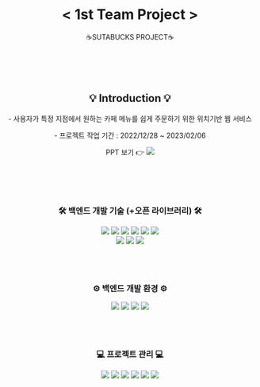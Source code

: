 <div align=center>
  <h1>< 1st Team Project ></h1>
  ☕SUTABUCKS PROJECT☕
</div>
<br>
<br>
<br>
<br>
<div align=center>
	<h2> 💡 Introduction 💡</h2> 
 	<p>- 사용자가 특정 지점에서 원하는 카페 메뉴를 쉽게 주문하기 위한 위치기반 웹 서비스</p>
  <p>- 프로젝트 작업 기간 : 2022/12/28 ~ 2023/02/06</p>
  PPT 보기  👉 <a href="https://www.canva.com/design/DAFZamFxwmY/80jjBzyxkYYnk9qE58kZ1g/view?utm_content=DAFZamFxwmY&utm_campaign=designshare&utm_medium=link&utm_source=publishsharelink" target="_blank"><img src="https://img.shields.io/badge/PPT-F46D01?style=flat&logo=PPT&logoColor=white" /></a>
</div>
<br>
<br>
<br>
<br>
<div align=center>
  <h3>🛠️ 백엔드 개발 기술 (+오픈 라이브러리) 🛠️</h3>
</div>
<div align=center>
  <img src="https://img.shields.io/badge/Java-007396?style=flat&logo=Conda-Forge&logoColor=white" />
  <img src="https://img.shields.io/badge/MySQL-4479A1?style=flat&logo=MySQL&logoColor=white"/>
  <img src="https://img.shields.io/badge/Spring Boot-6DB33F?style=flat&logo=Spring Boot&logoColor=white"/>
  <img src="https://img.shields.io/badge/Gradle-02303A?style=flat&logo=Gradle&logoColor=white"/>
  <img src="https://img.shields.io/badge/JPA-59666C?style=flat&logo=JPA&logoColor=white"/>
  <img src="https://img.shields.io/badge/Tomcat-F8DC75?style=flat&logo=Apache Tomcat&logoColor=white"/>
  <br>
  <img src="https://img.shields.io/badge/KakaoMap-FFCD00?style=flat&logo=KakaoMap&logoColor=white"/>
  <img src="https://img.shields.io/badge/ZXING-4285F4?style=flat&logo=ZXING&logoColor=white"/>
  <img src="https://img.shields.io/badge/CoolSMS-9999FF?style=flat&logo=CoolSMS&logoColor=white"/>
</div>
<br>
<br>
<br>
<div align=center>
  <h3>⚙️ 백엔드 개발 환경 ⚙️</h3>
</div>
<div align=center>
  <img src="https://img.shields.io/badge/VS%20Code-007ACC?style=flat&logo=VisualStudioCode&logoColor=white" />
  <img src="https://img.shields.io/badge/DBeaver-885630?style=flat&logo=DBeaver&logoColor=white"/>
  <img src="https://img.shields.io/badge/Postman-FF6C37?style=flat&logo=Postman&logoColor=white"/>
  <img src="https://img.shields.io/badge/Ubuntu-E95420?style=flat&logo=Ubuntu&logoColor=white"/>
</div>
<br>
<br>
<br>
<div align=center>
	<h3> 💻 프로젝트 관리 💻</h3>
</div>
<div align=center>
  <img src="https://img.shields.io/badge/GitHub-181717?style=flat&logo=GitHub&logoColor=white"/>
  <img src="https://img.shields.io/badge/Slack-4A154B?style=flat&logo=Slack&logoColor=white"/>
  <img src="https://img.shields.io/badge/Figma-F24E1E?style=flat&logo=Figma&logoColor=white"/>
  <img src="https://img.shields.io/badge/Notion-000000?style=flat&logo=Notion&logoColor=white"/>
  <img src="https://img.shields.io/badge/Excel-217346?style=flat&logo=Excel&logoColor=white"/>
  <img src="https://img.shields.io/badge/Google%20Sheets-34A853?style=flat&logo=Google Sheets&logoColor=white"/>
</div>


